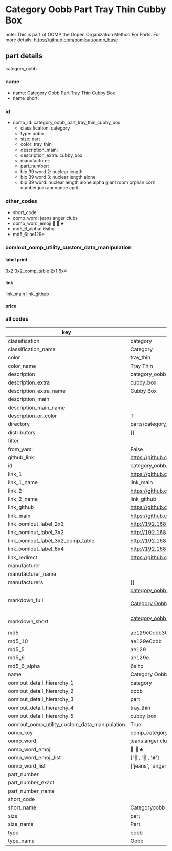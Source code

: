 # Category Oobb Part Tray Thin Cubby Box  

note: This is part of OOMP the Oopen Organization Method For Parts. For more details: https://github.com/oomlout/oomp_base

##  part details
  



category_oobb



### name
* name: Category Oobb Part Tray Thin Cubby Box
* name_short: 
### id
* oomp_id: category_oobb_part_tray_thin_cubby_box
  * classification: category
  * type: oobb
  * size: part
  * color: tray_thin
  * description_main: 
  * description_extra: cubby_box
  * manufacturer: 
  * part_number: 
  * bip 39 word 2: nuclear length
  * bip 39 word 3: nuclear length alone
  * bip 39 word: nuclear length alone alpha giant room orphan corn number join announce april

### other_codes
* short_code: 
* oomp_word: jeans anger clubs
* oomp_word_emoji :jeans: :anger: :clubs:
* md5_6_alpha: 6sihq
* md5_6: ae129e






### oomlout_oomp_utility_custom_data_manipulation
#### label print
[3x2](http://192.168.1.245:1112/?label=oomp%206sihq)
[3x2_oomp_table](http://192.168.1.108:1112/?label=oomp%206sihq)
[2x1](http://192.168.1.242:1112/?label=oomp%206sihq)
[6x4](http://192.168.1.55:1112/?label=oomp%206sihq)    

#### link

[link_main](https://github.com/oomlout/oomlout_oomp_version_1_messy/tree/main/parts/category_oobb_part_tray_thin_cubby_box) [link_github](https://github.com/oomlout/oomlout_oomp_version_1_messy/tree/main/parts/category_oobb_part_tray_thin_cubby_box)                             

#### price







### all codes 
| key | value |  
| --- | --- |  
| classification | category |  
| classification_name | Category |  
| color | tray_thin |  
| color_name | Tray Thin |  
| description | category_oobb |  
| description_extra | cubby_box |  
| description_extra_name | Cubby Box |  
| description_main |  |  
| description_main_name |  |  
| description_or_color | T  |  
| directory | parts/category_oobb_part_tray_thin_cubby_box |  
| distributors | [] |  
| filter |  |  
| from_yaml | False |  
| github_link | https://github.com/oomlout/oomlout_oomp_part_src/tree/main/parts/category_oobb_part_tray_thin_cubby_box |  
| id | category_oobb_part_tray_thin_cubby_box |  
| link_1 | https://github.com/oomlout/oomlout_oomp_version_1_messy/tree/main/parts/category_oobb_part_tray_thin_cubby_box |  
| link_1_name | link_main |  
| link_2 | https://github.com/oomlout/oomlout_oomp_version_1_messy/tree/main/parts/category_oobb_part_tray_thin_cubby_box |  
| link_2_name | link_github |  
| link_github | https://github.com/oomlout/oomlout_oomp_version_1_messy/tree/main/parts/category_oobb_part_tray_thin_cubby_box |  
| link_main | https://github.com/oomlout/oomlout_oomp_version_1_messy/tree/main/parts/category_oobb_part_tray_thin_cubby_box |  
| link_oomlout_label_2x1 | http://192.168.1.242:1112/?label=oomp%206sihq |  
| link_oomlout_label_3x2 | http://192.168.1.245:1112/?label=oomp%206sihq |  
| link_oomlout_label_3x2_oomp_table | http://192.168.1.108:1112/?label=oomp%206sihq |  
| link_oomlout_label_6x4 | http://192.168.1.55:1112/?label=oomp%206sihq |  
| link_redirect | https://github.com/oomlout/oomlout_oomp_version_1_messy/tree/main/parts/category_oobb_part_tray_thin_cubby_box |  
| manufacturer |  |  
| manufacturer_name |  |  
| manufacturers | [] |  
| markdown_full | [category_oobb_part_tray_thin_cubby_box](none)<br>[](none)<br>[Category Oobb Part Tray Thin Cubby Box](none)<br><br> |  
| markdown_short | [category_oobb_part_tray_thin_cubby_box](none)<br><br> |  
| md5 | ae129e0cbb30739aefb0d0700de004ba |  
| md5_10 | ae129e0cbb |  
| md5_5 | ae129 |  
| md5_6 | ae129e |  
| md5_6_alpha | 6sihq |  
| name | Category Oobb Part Tray Thin Cubby Box |  
| oomlout_detail_hierarchy_1 | category |  
| oomlout_detail_hierarchy_2 | oobb |  
| oomlout_detail_hierarchy_3 | part |  
| oomlout_detail_hierarchy_4 | tray_thin |  
| oomlout_detail_hierarchy_5 | cubby_box |  
| oomlout_oomp_utility_custom_data_manipulation | True |  
| oomp_key | oomp_category_oobb_part_tray_thin_cubby_box |  
| oomp_word | jeans anger clubs |  
| oomp_word_emoji | :jeans: :anger: :clubs: |  
| oomp_word_emoji_list | [':jeans:', ':anger:', ':clubs:'] |  
| oomp_word_list | ['jeans', 'anger', 'clubs'] |  
| part_number |  |  
| part_number_exact |  |  
| part_number_name |  |  
| short_code |  |  
| short_name | Categoryoobb |  
| size | part |  
| size_name | Part |  
| type | oobb |  
| type_name | Oobb |  
